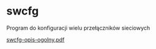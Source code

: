# swcfg
Program do konfiguracji wielu przełączników sieciowych

[swcfg-opis-ogolny.pdf](https://github.com/PawelKozminskiPoznan/sw_gui/files/8861669/swcfg-opis-ogolny.pdf)
